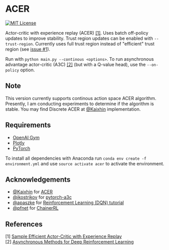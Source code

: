 ACER
====
[![MIT License](https://img.shields.io/badge/license-MIT-blue.svg)](LICENSE.md)

Actor-critic with experience replay (ACER) [[1]](#references). Uses batch off-policy updates to improve stability. Trust region updates can be enabled with `--trust-region`. Currently uses full trust region instead of "efficient" trust region (see [issue #1](https://github.com/Kaixhin/ACER/issues/1)).

Run with `python main.py --continous <options>`. To run asynchronous advantage actor-critic (A3C) [[2]](#references) (but with a Q-value head), use the `--on-policy` option.

Note
------------
This version currently supports continous action space ACER algorithm. Presently, I am conducting experiments to determine if the algorithm is stable. You may find Discrete ACER at [@Kaixhin](https://github.com/Kaixhin/ACER) implementation.

Requirements
------------

- [OpenAI Gym](https://gym.openai.com/)
- [Plotly](https://plot.ly/python/)
- [PyTorch](http://pytorch.org/)

To install all dependencies with Anaconda run `conda env create -f environment.yml` and use `source activate acer` to activate the environment.


Acknowledgements
----------------
- [@Kaixhin](https://github.com/Kaixhin) for [ACER](https://github.com/Kaixhin/ACER)
- [@ikostrikov](https://github.com/ikostrikov) for [pytorch-a3c](https://github.com/ikostrikov/pytorch-a3c)
- [@apaszke](https://github.com/apaszke) for [Reinforcement Learning (DQN) tutorial](http://pytorch.org/tutorials/intermediate/reinforcement_q_learning.html)
- [@pfnet](https://github.com/pfnet) for [ChainerRL](https://github.com/pfnet/chainerrl)

References
----------

[1] [Sample Efficient Actor-Critic with Experience Replay](https://arxiv.org/abs/1611.01224)  
[2] [Asynchronous Methods for Deep Reinforcement Learning](https://arxiv.org/abs/1602.01783)  

